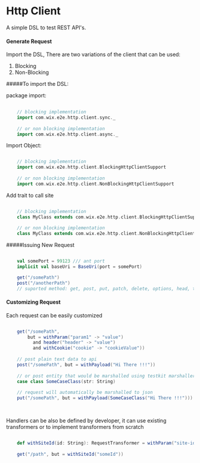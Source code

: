 Http Client
==============

A simple DSL to test REST API's.


#### Generate Request

Import the DSL, There are two variations of the client that can be used:
 1. Blocking
 2. Non-Blocking

 
#####To import the DSL: 

package import:
```scala
    
    // blocking implementation
    import com.wix.e2e.http.client.sync._
    
    // or non blocking implementation
    import com.wix.e2e.http.client.async._
```

Import Object:
```scala

    // blocking implementation
    import com.wix.e2e.http.client.BlockingHttpClientSupport
    
    // or non blocking implementation
    import com.wix.e2e.http.client.NonBlockingHttpClientSupport

```

Add trait to call site

```scala

    // blocking implementation
    class MyClass extends com.wix.e2e.http.client.BlockingHttpClientSupport
     
    // or non blocking implementation
    class MyClass extends com.wix.e2e.http.client.NonBlockingHttpClientSupport 
```

#####Issuing New Request
```scala

    val somePort = 99123 /// ant port
    implicit val baseUri = BaseUri(port = somePort)

    get("/somePath")
    post("/anotherPath")
    // suported method: get, post, put, patch, delete, options, head, trace
```

#### Customizing Request

Each request can be easily customized
```scala

    get("/somePath", 
        but = withParam("param1" -> "value") 
          and header("header" -> "value") 
          and withCookie("cookie" -> "cookieValue"))
          
    // post plain text data to api
    post("/somePath", but = withPayload("Hi There !!!"))
    
    // or post entity that would be marshalled using testkit marshaller (or custom user marshaller)
    case class SomeCaseClass(str: String)
    
    // request will automatically be marshalled to json
    put("/somePath", but = withPayload(SomeCaseClass("Hi There !!!")))
    
    
```

Handlers can be also be defined by developer, it can use existing transformers or to implement transformers from scratch
```scala

    def withSiteId(id: String): RequestTransformer = withParam("site-id" -> id) and withHeader("x-user-custom" -> "whatever")
     
    get("/path", but = withSiteId("someId"))

```
